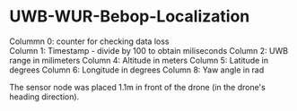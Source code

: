 # UWB-WUR-Bebop-Localization

Colummn 0: counter for checking data loss \
Column 1: Timestamp - divide by 100 to obtain miliseconds
Column 2: UWB range in milimeters
Column 4: Altitude in meters
Column 5: Latitude in degrees
Column 6: Longitude in degrees
Column 8: Yaw angle in rad

The sensor node was placed 1.1m in front of the drone (in the drone's heading direction).

